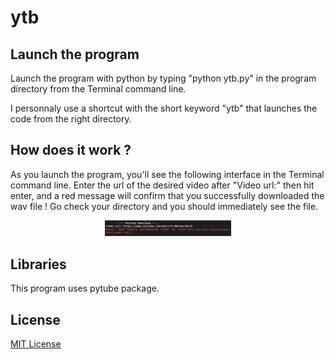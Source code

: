 # ytb

## Launch the program
Launch the program with python by typing "python ytb.py" in the program directory from the Terminal command line.

I personnaly use a shortcut with the short keyword "ytb" that launches the code from the right directory.

## How does it work ?
As you launch the program, you'll see the following interface in the Terminal command line. Enter the url of the desired video after "Video url:" then hit enter, and a red message will confirm that you successfully downloaded the wav file ! Go check your directory and you should immediately see the file.

<p align="center">
  <img src="img/download.png" width=40% height=40%>
</p>

## Libraries
This program uses pytube package.

## License
[MIT License](LICENSE)

